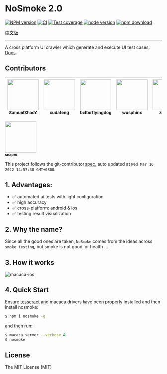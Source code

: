 # NoSmoke 2.0

[![NPM version][npm-image]][npm-url]
[![CI][CI-image]][CI-url]
[![Test coverage][coveralls-image]][coveralls-url]
[![node version][node-image]][node-url]
[![npm download][download-image]][download-url]

[npm-image]: https://img.shields.io/npm/v/nosmoke.svg
[npm-url]: https://npmjs.org/package/nosmoke
[CI-image]: https://github.com/macacajs/NoSmoke/actions/workflows/ci.yml/badge.svg
[CI-url]: https://github.com/macacajs/NoSmoke/actions/workflows/ci.yml
[coveralls-image]: https://img.shields.io/coveralls/macacajs/NoSmoke.svg
[coveralls-url]: https://coveralls.io/r/macacajs/NoSmoke?branch=master
[node-image]: https://img.shields.io/badge/node.js-%3E=_8-green.svg
[node-url]: http://nodejs.org/download/
[download-image]: https://img.shields.io/npm/dm/nosmoke.svg
[download-url]: https://npmjs.org/package/nosmoke
[中文版](README.zh.md)

---

A cross platform UI crawler which generate and execute UI test cases. [Docs](https://macacajs.github.io/NoSmoke/guide/).

<!-- GITCONTRIBUTOR_START -->

## Contributors

|[<img src="https://avatars.githubusercontent.com/u/8198256?v=4" width="100px;"/><br/><sub><b>SamuelZhaoY</b></sub>](https://github.com/SamuelZhaoY)<br/>|[<img src="https://avatars.githubusercontent.com/u/1011681?v=4" width="100px;"/><br/><sub><b>xudafeng</b></sub>](https://github.com/xudafeng)<br/>|[<img src="https://avatars.githubusercontent.com/u/26514264?v=4" width="100px;"/><br/><sub><b>butterflyingdog</b></sub>](https://github.com/butterflyingdog)<br/>|[<img src="https://avatars.githubusercontent.com/u/1380777?v=4" width="100px;"/><br/><sub><b>wusphinx</b></sub>](https://github.com/wusphinx)<br/>|[<img src="https://avatars.githubusercontent.com/u/11460601?v=4" width="100px;"/><br/><sub><b>zivyangll</b></sub>](https://github.com/zivyangll)<br/>|[<img src="https://avatars.githubusercontent.com/u/31232146?v=4" width="100px;"/><br/><sub><b>wanglipeng8</b></sub>](https://github.com/wanglipeng8)<br/>|
| :---: | :---: | :---: | :---: | :---: | :---: |
[<img src="https://avatars.githubusercontent.com/u/52845048?v=4" width="100px;"/><br/><sub><b>snapre</b></sub>](https://github.com/snapre)<br/>

This project follows the git-contributor [spec](https://github.com/xudafeng/git-contributor), auto updated at `Wed Mar 16 2022 14:57:38 GMT+0800`.

<!-- GITCONTRIBUTOR_END -->

## 1. Advantages:

* ✅ automated ui tests with light configuration
* ✅ high accuracy
* ✅ cross-platform: android & ios
* ✅ testing result visualization

## 2. Why the name?

Since all the good ones are taken, `NoSmoke` comes from the ideas across `smoke testing`, but smoke is not good for health ...

## 3. How it works

![macaca-ios](https://user-images.githubusercontent.com/8198256/31303576-98897564-ab42-11e7-9a12-36e5aaf5161d.gif)

## 4. Quick Start

Ensure [tesseract](https://github.com/tesseract-ocr/tesseract) and macaca drivers have been properly installed and then install nosmoke:

```bash
$ npm i nosmoke -g
```

and then run:

```bash
$ macaca server --verbose &
$ nosmoke
```

## License

The MIT License (MIT)
